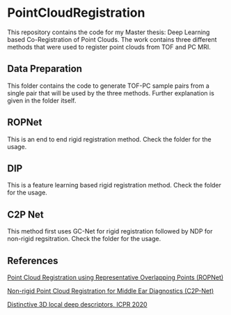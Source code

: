 # PointCloudRegistration
This repository contains the code for my Master thesis: Deep Learning based Co-Registration of Point Clouds. The work contains three different methods that were used to register point clouds from TOF and PC MRI.

## Data Preparation
This folder contains the code to generate TOF-PC sample pairs from a single pair that will be used by the three methods. Further explanation is given in the folder itself.

## ROPNet
This is an end to end rigid registration method. Check the folder for the usage.

## DIP
This is a feature learning based rigid registration method. Check the folder for the usage.

## C2P Net
This method first uses GC-Net for rigid registration followed by NDP for non-rigid regsitration. Check the folder for the usage.

## References
[Point Cloud Registration using Representative Overlapping Points (ROPNet)](https://github.com/zhulf0804/ROPNet)

[Non-rigid Point Cloud Registration for Middle Ear Diagnostics (C2P-Net)](https://gitlab.com/nct_tso_public/c2p-net)

[Distinctive 3D local deep descriptors, ICPR 2020](https://github.com/fabiopoiesi/dip)
